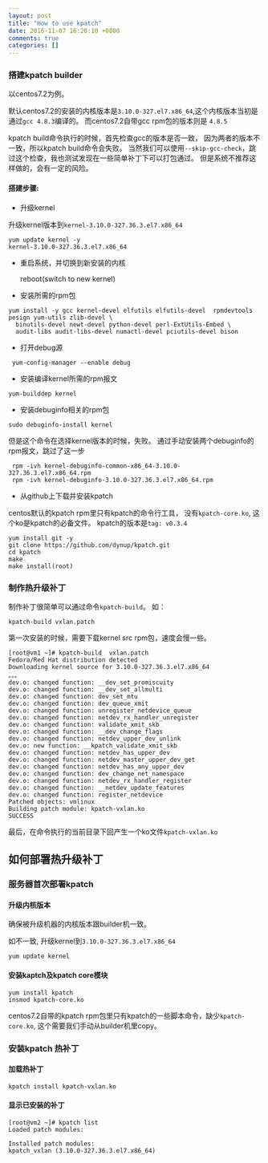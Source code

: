 ```yaml
---
layout: post
title: "How to use kpatch"
date: 2016-11-07 16:20:10 +0800
comments: true
categories: []
---
```


### 搭建kpatch builder
以centos7.2为例。

默认centos7.2的安装的内核版本是`3.10.0-327.el7.x86_64`,这个内核版本当初是通过`gcc 4.8.3`编译的。
而centos7.2自带gcc rpm包的版本则是 `4.8.5`

kpatch build命令执行的时候，首先检查gcc的版本是否一致，
因为两者的版本不一致，所以kpatch build命令会失败。
当然我们可以使用`--skip-gcc-check`，跳过这个检查，我也测试发现在一些简单补丁下可以打包通过。
但是系统不推荐这样做的，会有一定的风险。

<!-- more -->

#### 搭建步骤:

+ 升级kernel

升级kernel版本到`kernel-3.10.0-327.36.3.el7.x86_64`
```
yum update kernel -y
kernel-3.10.0-327.36.3.el7.x86_64
```

+ 重启系统，并切换到新安装的内核

    reboot(switch to new kernel)

+ 安装所需的rpm包

```
yum install -y gcc kernel-devel elfutils elfutils-devel  rpmdevtools pesign yum-utils zlib-devel \
  binutils-devel newt-devel python-devel perl-ExtUtils-Embed \
  audit-libs audit-libs-devel numactl-devel pciutils-devel bison 
```

+ 打开debug源

```
 yum-config-manager --enable debug
```

+ 安装编译kernel所需的rpm报文

```
yum-builddep kernel
```

+ 安装debuginfo相关的rpm包

```
sudo debuginfo-install kernel
```

但是这个命令在选择kernel版本的时候，失败。
通过手动安装两个debuginfo的rpm报文，跳过了这一步

```
 rpm -ivh kernel-debuginfo-common-x86_64-3.10.0-327.36.3.el7.x86_64.rpm
 rpm -ivh kernel-debuginfo-3.10.0-327.36.3.el7.x86_64.rpm
```

+ 从github上下载并安装kpatch

centos默认的kpatch rpm里只有kpatch的命令行工具，
没有`kpatch-core.ko`, 这个ko是kpatch的必备文件。
kpatch的版本是`tag: v0.3.4`

```
yum install git -y
git clone https://github.com/dynup/kpatch.git
cd kpatch
make
make install(root)
```

### 制作热升级补丁
制作补丁很简单可以通过命令`kpatch-build`。
如：

```
kpatch-build vxlan.patch
```
第一次安装的时候，需要下载kernel src rpm包，速度会慢一些。
```
[root@vm1 ~]# kpatch-build  vxlan.patch
Fedora/Red Hat distribution detected
Downloading kernel source for 3.10.0-327.36.3.el7.x86_64
。。。
dev.o: changed function: __dev_set_promiscuity
dev.o: changed function: __dev_set_allmulti
dev.o: changed function: dev_set_mtu
dev.o: changed function: dev_queue_xmit
dev.o: changed function: unregister_netdevice_queue
dev.o: changed function: netdev_rx_handler_unregister
dev.o: changed function: validate_xmit_skb
dev.o: changed function: __dev_change_flags
dev.o: changed function: netdev_upper_dev_unlink
dev.o: new function: __kpatch_validate_xmit_skb
dev.o: changed function: netdev_has_upper_dev
dev.o: changed function: netdev_master_upper_dev_get
dev.o: changed function: netdev_has_any_upper_dev
dev.o: changed function: dev_change_net_namespace
dev.o: changed function: netdev_rx_handler_register
dev.o: changed function: __netdev_update_features
dev.o: changed function: register_netdevice
Patched objects: vmlinux
Building patch module: kpatch-vxlan.ko
SUCCESS
```
最后，在命令执行的当前目录下回产生一个ko文件`kpatch-vxlan.ko`

## 如何部署热升级补丁

### 服务器首次部署kpatch
#### 升级内核版本
确保被升级机器的内核版本跟builder机一致。

如不一致, 升级kernel到`3.10.0-327.36.3.el7.x86_64`

```
yum update kernel
```

#### 安装kaptch及kpatch core模块

```
yum install kpatch
insmod kpatch-core.ko
```
centos7.2自带的kpatch rpm包里只有kpatch的一些脚本命令，缺少`kpatch-core.ko`,
这个需要我们手动从builder机里copy。

### 安装kpatch 热补丁

#### 加载热补丁
```
kpatch install kpatch-vxlan.ko
```

#### 显示已安装的补丁
```
[root@vm2 ~]# kpatch list
Loaded patch modules:

Installed patch modules:
kpatch_vxlan (3.10.0-327.36.3.el7.x86_64)
```
